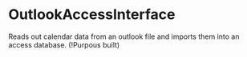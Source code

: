 # OutlookAccessInterface
Reads out calendar data from an outlook file and imports them into an access database. (!Purpous built)
